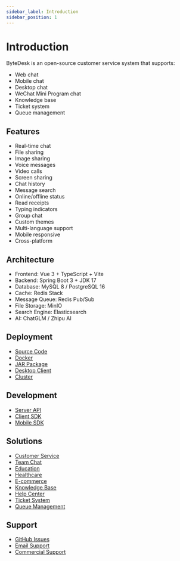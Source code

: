 ```yaml
---
sidebar_label: Introduction
sidebar_position: 1
---
```


# Introduction

ByteDesk is an open-source customer service system that supports:

- Web chat
- Mobile chat
- Desktop chat
- WeChat Mini Program chat
- Knowledge base
- Ticket system
- Queue management

## Features

- Real-time chat
- File sharing
- Image sharing
- Voice messages
- Video calls
- Screen sharing
- Chat history
- Message search
- Online/offline status
- Read receipts
- Typing indicators
- Group chat
- Custom themes
- Multi-language support
- Mobile responsive
- Cross-platform

## Architecture

- Frontend: Vue 3 + TypeScript + Vite
- Backend: Spring Boot 3 + JDK 17
- Database: MySQL 8 / PostgreSQL 16
- Cache: Redis Stack
- Message Queue: Redis Pub/Sub
- File Storage: MinIO
- Search Engine: Elasticsearch
- AI: ChatGLM / Zhipu AI

## Deployment

- [Source Code](/docs/deploy/source)
- [Docker](/docs/deploy/docker)
- [JAR Package](/docs/deploy/jar)
- [Desktop Client](/docs/deploy/desktop)
- [Cluster](/docs/deploy/cluster)

## Development

- [Server API](/docs/develop/server/service/agent)
- [Client SDK](/docs/develop/visitor/platform/web)
- [Mobile SDK](/docs/develop/visitor/platform/android)

## Solutions

- [Customer Service](/docs/solution/im)
- [Team Chat](/docs/solution/teamim)
- [Education](/docs/solution/edu)
- [Healthcare](/docs/solution/hospital)
- [E-commerce](/docs/solution/shop)
- [Knowledge Base](/docs/solution/kbase)
- [Help Center](/docs/solution/helpcenter)
- [Ticket System](/docs/solution/ticket)
- [Queue Management](/docs/solution/queue-number)

## Support

- [GitHub Issues](https://github.com/bytedesk/bytedesk/issues)
- [Email Support](mailto:support@bytedesk.com)
- [Commercial Support](https://www.bytedesk.com/support)
